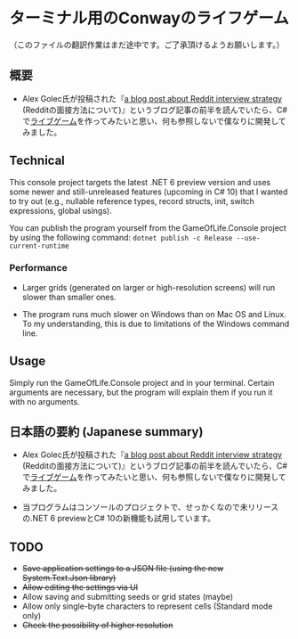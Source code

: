 # ターミナル用のConwayのライフゲーム

（このファイルの翻訳作業はまだ途中です。ご了承頂けるようお願いします。）

## 概要

* Alex Golec氏が投稿された『[a blog post about Reddit interview strategy](https://alexgolec.dev/reddit-interview-problems-the-game-of-life/) (Redditの面接方法について)』というブログ記事の前半を読んでいたら、C#で[ライブゲーム](https://ja.wikipedia.org/wiki/%E3%83%A9%E3%82%A4%E3%83%95%E3%82%B2%E3%83%BC%E3%83%A0)を作ってみたいと思い、何も参照しないで僕なりに開発してみました。

## Technical

This console project targets the latest .NET 6 preview version and uses some newer and still-unreleased features (upcoming in C# 10) that I wanted to try out (e.g., nullable reference types, record structs, init, switch expressions, global usings).

You can publish the program  yourself from the GameOfLife.Console project by using the following command:
````dotnet publish -c Release --use-current-runtime````

### Performance

* Larger grids (generated on larger or high-resolution screens) will run slower than smaller ones.

* The program runs much slower on Windows than on Mac OS and Linux. To my understanding, this is due to limitations of the Windows command line.

## Usage

Simply run the GameOfLife.Console project and in your terminal. Certain arguments are necessary, but the program will explain them if you run it with no arguments.

## 日本語の要約 (Japanese summary)

* Alex Golec氏が投稿された『[a blog post about Reddit interview strategy](https://alexgolec.dev/reddit-interview-problems-the-game-of-life/) (Redditの面接方法について)』というブログ記事の前半を読んでいたら、C#で[ライブゲーム](https://ja.wikipedia.org/wiki/%E3%83%A9%E3%82%A4%E3%83%95%E3%82%B2%E3%83%BC%E3%83%A0)を作ってみたいと思い、何も参照しないで僕なりに開発してみました。

* 当プログラムはコンソールのプロジェクトで、せっかくなので未リリースの.NET 6 previewとC# 10の新機能も試用しています。

## TODO

* ~~Save application settings to a JSON file (using the new System.Text.Json library)~~
* ~~Allow editing the settings via UI~~
* Allow saving and submitting seeds or grid states (maybe)
* Allow only single-byte characters to represent cells (Standard mode only)
* ~~Check the possibility of higher resolution~~